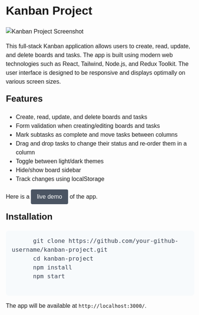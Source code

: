 <!DOCTYPE html>
<html lang="en">
<head>
  <meta charset="UTF-8">
  <title>Kanban Project</title>
  <link rel="stylesheet" href="https://cdnjs.cloudflare.com/ajax/libs/tailwindcss/2.2.19/tailwind.min.css" integrity="sha512-jDnnfMx/xIj4q6fX9Y4sU6y4U6zpSAswTnHX6BfmjV/c+kJcZj8WnzX9RmDmuySyORpOo50r+wj3c80MMeL2Q==" crossorigin="anonymous" referrerpolicy="no-referrer" />
  <style>
    body {
      font-family: sans-serif;
      font-size: 16px;
      line-height: 1.5;
      margin: 0;
      padding: 0;
    }
    .container {
      max-width: 800px;
      margin: 0 auto;
      padding: 2rem;
    }
    h1 {
      font-size: 2rem;
      margin-top: 0;
    }
    h2 {
      font-size: 1.5rem;
      margin-top: 0;
    }
    img {
      max-width: 100%;
      height: auto;
    }
    .demo-link {
      display: inline-block;
      padding: 0.5rem 1rem;
      background-color: #4B5563;
      color: #FFFFFF;
      text-decoration: none;
      border-radius: 0.25rem;
    }
    .demo-link:hover {
      background-color: #1F2937;
    }
    pre {
      background-color: #F7FAFC;
      color: #374151;
      padding: 1rem;
      border-radius: 0.5rem;
      overflow-x: scroll;
      white-space: pre-wrap;
    }
  </style>
</head>
<body>
  <div class="container">
    <h1>Kanban Project</h1>
    <img src="screenshot.png" alt="Kanban Project Screenshot">
    <p>This full-stack Kanban application allows users to create, read, update, and delete boards and tasks. The app is built using modern web technologies such as React, Tailwind, Node.js, and Redux Toolkit. The user interface is designed to be responsive and displays optimally on various screen sizes.</p>
    <h2>Features</h2>
    <ul>
      <li>Create, read, update, and delete boards and tasks</li>
      <li>Form validation when creating/editing boards and tasks</li>
      <li>Mark subtasks as complete and move tasks between columns</li>
      <li>Drag and drop tasks to change their status and re-order them in a column</li>
      <li>Toggle between light/dark themes</li>
      <li>Hide/show board sidebar</li>
      <li>Track changes using localStorage</li>
    </ul>
    <p>Here is a <a href="#" class="demo-link">live demo</a> of the app.</p>
    <h2>Installation</h2>
    <pre>
      git clone https://github.com/your-github-username/kanban-project.git
      cd kanban-project
      npm install
      npm start
    </pre>
    <p>The app will be available at <code>http://localhost:3000/</code>.</p>
   
